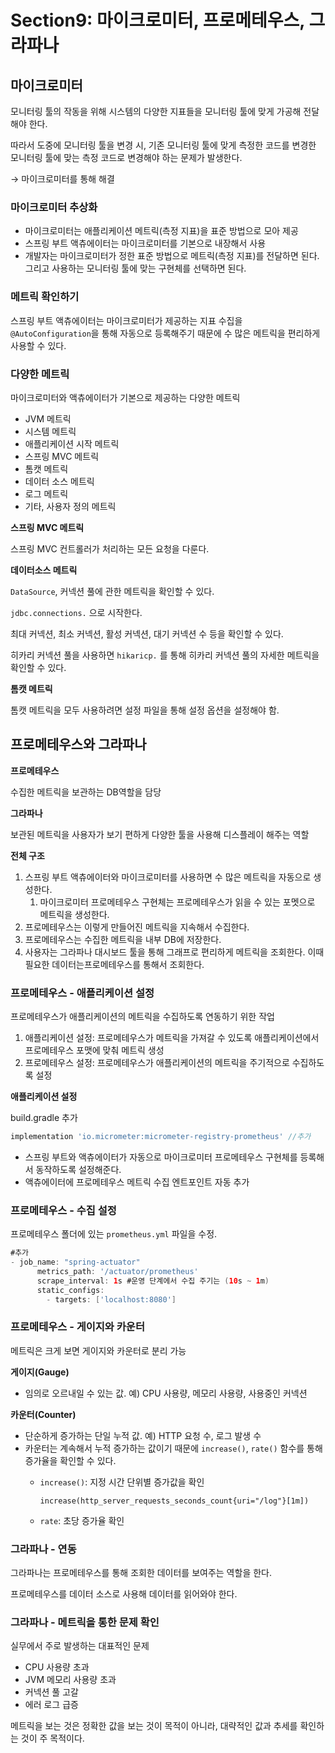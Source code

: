 # Section9: 마이크로미터, 프로메테우스, 그라파나

## 마이크로미터

모니터링 툴의 작동을 위해 시스템의 다양한 지표들을 모니터링 툴에 맞게 가공해 전달해야 한다.

따라서 도중에 모니터링 툴을 변경 시, 기존 모니터링 툴에 맞게 측정한 코드를 변경한 모니터링 툴에 맞는 측정 코드로 변경해야 하는 문제가 발생한다.

→ 마이크로미터를 통해 해결

### 마이크로미터 추상화

- 마이크로미터는 애플리케이션 메트릭(측정 지표)을 표준 방법으로 모아 제공
- 스프링 부트 액츄에이터는 마이크로미터를 기본으로 내장해서 사용
- 개발자는 마이크로미터가 정한 표준 방법으로 메트릭(측정 지표)를 전달하면 된다. 그리고 사용하는 모니터링 툴에 맞는 구현체를 선택하면 된다.

### 메트릭 확인하기

스프링 부트 액츄에이터는 마이크로미터가 제공하는 지표 수집을 `@AutoConfiguration`을 통해 자동으로 등록해주기 때문에 수 많은 메트릭을 편리하게 사용할 수 있다.

### 다양한 메트릭

마이크로미터와 액츄에이터가 기본으로 제공하는 다양한 메트릭

- JVM 메트릭
- 시스템 메트릭
- 애플리케이션 시작 메트릭
- 스프링 MVC 메트릭
- 톰캣 메트릭
- 데이터 소스 메트릭
- 로그 메트릭
- 기타, 사용자 정의 메트릭

**스프링 MVC 메트릭**

스프링 MVC 컨트롤러가 처리하는 모든 요청을 다룬다.

**데이터소스 메트릭**

`DataSource`, 커넥션 풀에 관한 메트릭을 확인할 수 있다.

`jdbc.connections.` 으로 시작한다.

최대 커넥션, 최소 커넥션, 활성 커넥션, 대기 커넥션 수 등을 확인할 수 있다.

히카리 커넥션 풀을 사용하면 `hikaricp.` 를 통해 히카리 커넥션 풀의 자세한 메트릭을 확인할 수 있다.

**톰캣 메트릭**

톰캣 메트릭을 모두 사용하려면 설정 파일을 통해 설정 옵션을 설정해야 함.

## 프로메테우스와 그라파나

**프로메테우스**

수집한 메트릭을 보관하는 DB역할을 담당

**그라파나**

보관된 메트릭을 사용자가 보기 편하게 다양한 툴을 사용해 디스플레이 해주는 역할

**전체 구조**

1.  스프링 부트 액츄에이터와 마이크로미터를 사용하면 수 많은 메트릭을 자동으로 생성한다.
    1. 마이크로미터 프로메테우스 구현체는 프로메테우스가 읽을 수 있는 포멧으로 메트릭을 생성한다.
2. 프로메테우스는 이렇게 만들어진 메트릭을 지속해서 수집한다.
3. 프로메테우스는 수집한 메트릭을 내부 DB에 저장한다.
4. 사용자는 그라파나 대시보드 툴을 통해 그래프로 편리하게 메트릭을 조회한다. 이때 필요한 데이터는프로메테우스를 통해서 조회한다.

### 프로메테우스 - 애플리케이션 설정

프로메테우스가 애플리케이션의 메트릭을 수집하도록 연동하기 위한 작업

1. 애플리케이션 설정: 프로메테우스가 메트릭을 가져갈 수 있도록 애플리케이션에서 프로메테우스 포맷에 맞춰 메트릭 생성
2. 프로메테우스 설정: 프로메테우스가 애플리케이션의 메트릭을 주기적으로 수집하도록 설정

**애플리케이션  설정**

build.gradle 추가

```groovy
implementation 'io.micrometer:micrometer-registry-prometheus' //추가
```

- 스프링 부트와 액츄에이터가 자동으로 마이크로미터 프로메테우스 구현체를 등록해서
  동작하도록 설정해준다.
- 액츄에이터에 프로메테우스 메트릭 수집 엔트포인트 자동 추가

### 프로메테우스 - 수집 설정

프로메테우스 폴더에 있는 `prometheus.yml` 파일을 수정.

```groovy
#추가
- job_name: "spring-actuator"
      metrics_path: '/actuator/prometheus'
      scrape_interval: 1s #운영 단계에서 수집 주기는 (10s ~ 1m)
      static_configs:
        - targets: ['localhost:8080']
```

### 프로메테우스 - 게이지와 카운터

메트릭은 크게 보면 게이지와 카운터로 분리 가능

**게이지(Gauge)**

- 임의로 오르내일 수 있는 값. 예) CPU 사용량, 메모리 사용량, 사용중인 커넥션

**카운터(Counter)**

- 단순하게 증가하는 단일 누적 값. 예) HTTP 요청 수, 로그 발생 수
- 카운터는 계속해서 누적 증가하는 값이기 때문에 `increase()`, `rate()` 함수를 통해 증가율을 확인할 수 있다.
    - `increase()`: 지정 시간 단위별 증가값을 확인

      `increase(http_server_requests_seconds_count{uri="/log"}[1m])`

    - `rate`: 초당 증가율 확인

### 그라파나 - 연동

그라파나는 프로메테우스를 통해 조회한 데이터를 보여주는 역할을 한다.

프로메테우스를 데이터 소스로 사용해 데이터를 읽어와야 한다.

### 그라파나 - 메트릭을 통한 문제 확인

실무에서 주로 발생하는 대표적인 문제

- CPU 사용량 초과
- JVM 메모리 사용량 초과
- 커넥션 풀 고갈
- 에러 로그 급증

메트릭을 보는 것은 정확한 값을 보는 것이 목적이 아니라, 대략적인 값과 추세를 확인하는 것이 주 목적이다.

